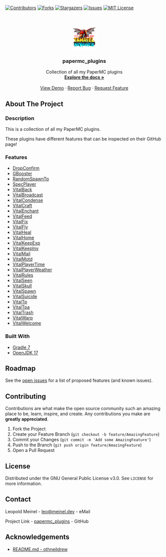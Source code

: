 <!-- PROJECT SHIELDS -->

[![Contributors][contributors-shield]][contributors-url]
[![Forks][forks-shield]][forks-url]
[![Stargazers][stars-shield]][stars-url]
[![Issues][issues-shield]][issues-url]
[![MIT License][license-shield]][license-url]

<!-- PROJECT LOGO -->
<!--suppress ALL -->
<br />
<p align="center">
  <a href="https://github.com/LeoMeinel/papermc_plugins">
    <img src="images/logo.png" alt="Logo" width="80" height="80">
  </a>

<h3 align="center">papermc_plugins</h3>

  <p align="center">
    Collection of all my PaperMC plugins
    <br />
    <a href="https://github.com/LeoMeinel/papermc_plugins"><strong>Explore the docs »</strong></a>
    <br />
    <br />
    <a href="https://github.com/LeoMeinel/papermc_plugins">View Demo</a>
    ·
    <a href="https://github.com/LeoMeinel/papermc_plugins/issues">Report Bug</a>
    ·
    <a href="https://github.com/LeoMeinel/papermc_plugins/issues">Request Feature</a>
  </p>

<!-- ABOUT THE PROJECT -->

## About The Project

### Description

This is a collection of all my PaperMC plugins.

These plugins have different features that can be inspected on their GitHub page!

### Features

- [DropConfirm](https://github.com/LeoMeinel/DropConfirm)
- [GBooster](https://github.com/LeoMeinel/GBooster)
- [RandomSpawnTp](https://github.com/LeoMeinel/RandomSpawnTp)
- [SpecPlayer](https://github.com/LeoMeinel/SpecPlayer)
- [VitalBack](https://github.com/LeoMeinel/VitalBack)
- [VitalBroadcast](https://github.com/LeoMeinel/VitalBroadcast)
- [VitalCondense](https://github.com/LeoMeinel/VitalCondense)
- [VitalCraft](https://github.com/LeoMeinel/VitalCraft)
- [VitalEnchant](https://github.com/LeoMeinel/VitalEnchant)
- [VitalFeed](https://github.com/LeoMeinel/VitalFeed)
- [VitalFix](https://github.com/LeoMeinel/VitalFix)
- [VitalFly](https://github.com/LeoMeinel/VitalFly)
- [VitalHeal](https://github.com/LeoMeinel/VitalHeal)
- [VitalHome](https://github.com/LeoMeinel/VitalHome)
- [VitalKeepExp](https://github.com/LeoMeinel/VitalKeepExp)
- [VitalKeepInv](https://github.com/LeoMeinel/VitalKeepInv)
- [VitalMail](https://github.com/LeoMeinel/VitalMail)
- [VitalMotd](https://github.com/LeoMeinel/VitalMotd)
- [VitalPlayerTime](https://github.com/LeoMeinel/VitalPlayerTime)
- [VitalPlayerWeather](https://github.com/LeoMeinel/VitalPlayerWeather)
- [VitalRules](https://github.com/LeoMeinel/VitalRules)
- [VitalSeen](https://github.com/LeoMeinel/VitalSeen)
- [VitalSkull](https://github.com/LeoMeinel/VitalSkull)
- [VitalSpawn](https://github.com/LeoMeinel/VitalSpawn)
- [VitalSuicide](https://github.com/LeoMeinel/VitalSuicide)
- [VitalTp](https://github.com/LeoMeinel/VitalTp)
- [VitalTpa](https://github.com/LeoMeinel/VitalTpa)
- [VitalTrash](https://github.com/LeoMeinel/VitalTrash)
- [VitalWarp](https://github.com/LeoMeinel/VitalWarp)
- [VitalWelcome](https://github.com/LeoMeinel/VitalWelcome)

### Built With

- [Gradle 7](https://docs.gradle.org/7.5.1/release-notes.html)
- [OpenJDK 17](https://openjdk.java.net/projects/jdk/17/)

<!-- GETTING STARTED -->

## Roadmap

See the [open issues](https://github.com/LeoMeinel/papermc_plugins/issues) for a list of proposed features (and known
issues).

<!-- CONTRIBUTING -->

## Contributing

Contributions are what make the open source community such an amazing place to be, learn, inspire, and create. Any
contributions you make are **greatly appreciated**.

1. Fork the Project
2. Create your Feature Branch (`git checkout -b feature/AmazingFeature`)
3. Commit your Changes (`git commit -m 'Add some AmazingFeature'`)
4. Push to the Branch (`git push origin feature/AmazingFeature`)
5. Open a Pull Request

<!-- LICENSE -->

## License

Distributed under the GNU General Public License v3.0. See `LICENSE` for more information.

<!-- CONTACT -->

## Contact

Leopold Meinel - [leo@meinel.dev](mailto:leo@meinel.dev) - eMail

Project Link - [papermc_plugins](https://github.com/LeoMeinel/papermc_plugins) - GitHub

<!-- ACKNOWLEDGEMENTS -->

## Acknowledgements

- [README.md - othneildrew](https://github.com/othneildrew/Best-README-Template)

<!-- MARKDOWN LINKS & IMAGES -->

[contributors-shield]: https://img.shields.io/github/contributors-anon/LeoMeinel/papermc_plugins?style=for-the-badge
[contributors-url]: https://github.com/LeoMeinel/papermc_plugins/graphs/contributors
[forks-shield]: https://img.shields.io/github/forks/LeoMeinel/papermc_plugins?label=Forks&style=for-the-badge
[forks-url]: https://github.com/LeoMeinel/papermc_plugins/network/members
[stars-shield]: https://img.shields.io/github/stars/LeoMeinel/papermc_plugins?style=for-the-badge
[stars-url]: https://github.com/LeoMeinel/papermc_plugins/stargazers
[issues-shield]: https://img.shields.io/github/issues/LeoMeinel/papermc_plugins?style=for-the-badge
[issues-url]: https://github.com/LeoMeinel/papermc_plugins/issues
[license-shield]: https://img.shields.io/github/license/LeoMeinel/papermc_plugins?style=for-the-badge
[license-url]: https://github.com/LeoMeinel/papermc_plugins/blob/main/LICENSE

